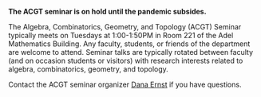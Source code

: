 **The ACGT seminar is on hold until the pandemic subsides.**

The Algebra, Combinatorics, Geometry, and Topology (ACGT) Seminar typically meets on Tuesdays at 1:00-1:50PM in Room 221 of the Adel Mathematics Building.  Any faculty, students, or friends of the department are welcome to attend. Seminar talks are typically rotated between faculty (and on occasion students or visitors) with research interests related to algebra, combinatorics, geometry, and topology.

Contact the ACGT seminar organizer [Dana Ernst](mailto:dana.ernst@nau.edu) if you have questions.

